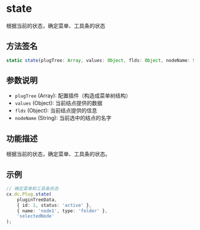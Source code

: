 # state

根据当前的状态，确定菜单、工具条的状态

## 方法签名
```typescript
static state(plugTree: Array, values: Object, flds: Object, nodeName: String)
```

## 参数说明
- `plugTree` (Array): 配置插件（构造成菜单树结构）
- `values` (Object): 当前结点提供的数据
- `flds` (Object): 当前结点提供的信息
- `nodeName` (String): 当前选中的结点的名字

## 功能描述
根据当前的状态，确定菜单、工具条的状态。

## 示例
```typescript
// 确定菜单和工具条状态
cx.dc.Plug.state(
    pluginTreeData,
    { id: 1, status: 'active' },
    { name: 'node1', type: 'folder' },
    'selectedNode'
);
``` 